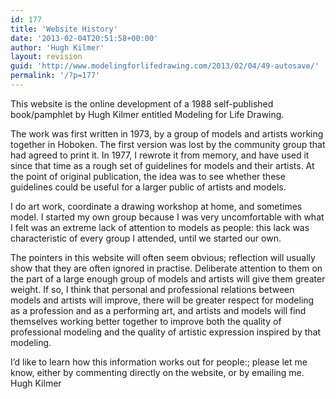 ```yaml
---
id: 177
title: 'Website History'
date: '2013-02-04T20:51:58+00:00'
author: 'Hugh Kilmer'
layout: revision
guid: 'http://www.modelingforlifedrawing.com/2013/02/04/49-autosave/'
permalink: '/?p=177'
---
```


This website is the online development of a 1988 self-published book/pamphlet by Hugh Kilmer entitled Modeling for Life Drawing.

The work was first written in 1973, by a group of models and artists working together in Hoboken. The first version was lost by the community group that had agreed to print it. In 1977, I rewrote it from memory, and have used it since that time as a rough set of guidelines for models and their artists. At the point of original publication, the idea was to see whether these guidelines could be useful for a larger public of artists and models.

I do art work, coordinate a drawing workshop at home, and sometimes model. I started my own group because I was very uncomfortable with what I felt was an extreme lack of attention to models as people: this lack was characteristic of every group I attended, until we started our own.

The pointers in this website will often seem obvious; reflection will usually show that they are often ignored in practise. Deliberate attention to them on the part of a large enough group of models and artists will give them greater weight. If so, I think that personal and professional relations between models and artists will improve, there will be greater respect for modeling as a profession and as a performing art, and artists and models will find themselves working better together to improve both the quality of professional modeling and the quality of artistic expression inspired by that modeling.

I’d like to learn how this information works out for people:; please let me know, either by commenting directly on the website, or by emailing me. Hugh Kilmer